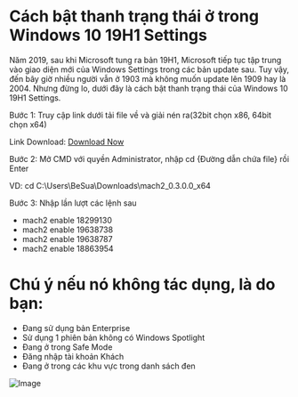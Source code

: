 # Cách bật thanh trạng thái ở trong Windows 10 19H1 Settings

Năm 2019, sau khi Microsoft tung ra bản 19H1, Microsoft tiếp tục tập trung vào giao diện mới của Windows Settings trong các bản update sau. Tuy vậy, đến bây giờ nhiều người vẫn ở 1903 mà không muốn update lên 1909 hay là 2004. Nhưng đừng lo, dưới đây là cách bật thanh trạng thái của Windows 10 19H1 Settings.

Bước 1: Truy cập link dưới tải file về và giải nén ra(32bit chọn x86, 64bit chọn x64)

Link Download: [Download Now](https://github.com/riverar/mach2/releases)

Bước 2: Mở CMD với quyền Administrator, nhập cd {Đường dẫn chứa file} rồi Enter

VD: cd C:\Users\BeSua\Downloads\mach2_0.3.0.0_x64

Bước 3: Nhập lần lượt các lệnh sau

* mach2 enable 18299130
* mach2 enable 19638738
* mach2 enable 19638787
* mach2 enable 18863954

# Chú ý nếu nó không tác dụng, là do bạn:

* Đang sử dụng bản Enterprise
* Sử dụng 1 phiên bản không có Windows Spotlight
* Đang ở trong Safe Mode
* Đăng nhập tài khoản Khách
* Đang ở trong các khu vực trong danh sách đen

![Image](https://news-cdn.softpedia.com/images/news2/how-to-try-out-the-new-settings-ui-in-windows-10-19h1-524432-3.jpg)
